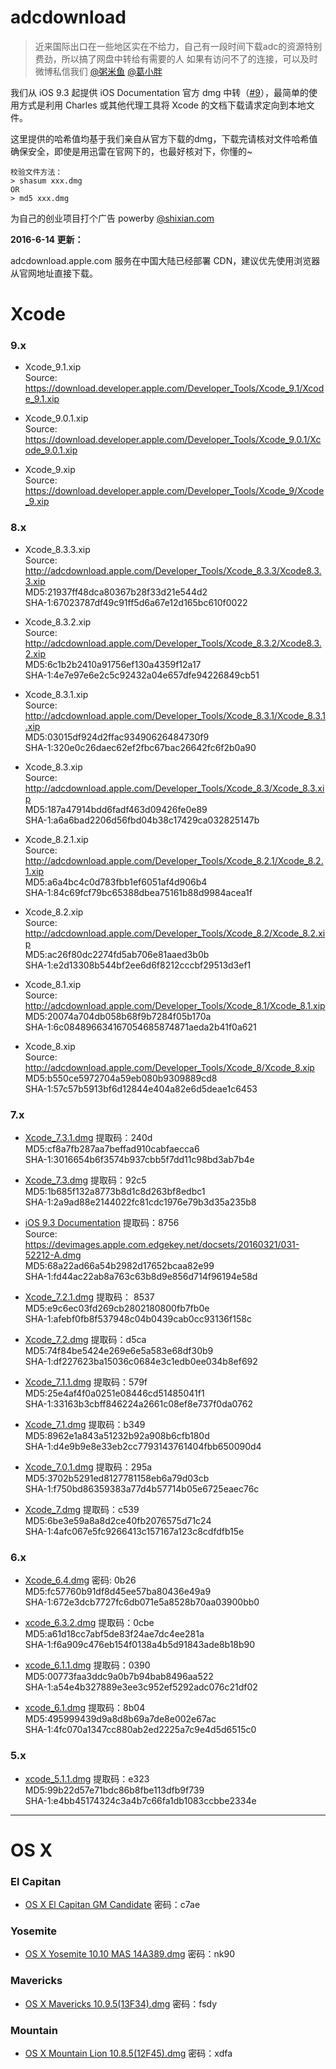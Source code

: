adcdownload
===========
>近来国际出口在一些地区实在不给力，自己有一段时间下载adc的资源特别费劲，所以搞了网盘中转给有需要的人
如果有访问不了的连接，可以及时微博私信我们 [@粥米鱼](http://weibo.com/bcker) [@葛小胖](http://weibo.com/1887872152)

我们从 iOS 9.3 起提供 iOS Documentation 官方 dmg 中转（[#9](https://github.com/iBcker/adcdownload/issues/9)），最简单的使用方式是利用 Charles 或其他代理工具将 Xcode 的文档下载请求定向到本地文件。

这里提供的哈希值均基于我们亲自从官方下载的dmg，下载完请核对文件哈希值确保安全，即使是用迅雷在官网下的，也最好核对下，你懂的~
    
    校验文件方法：
    > shasum xxx.dmg
    OR
    > md5 xxx.dmg
    


为自己的创业项目打个广告 powerby [@shixian.com](http://shixian.com?f=adcdownload)

**2016-6-14 更新：**

adcdownload.apple.com 服务在中国大陆已经部署 CDN，建议优先使用浏览器从官网地址直接下载。

Xcode
====

### 9.x

- Xcode_9.1.xip <br/>
  Source: https://download.developer.apple.com/Developer_Tools/Xcode_9.1/Xcode_9.1.xip <br/>
  
- Xcode_9.0.1.xip <br/>
  Source: https://download.developer.apple.com/Developer_Tools/Xcode_9.0.1/Xcode_9.0.1.xip <br/>

- Xcode_9.xip <br/>
  Source: https://download.developer.apple.com/Developer_Tools/Xcode_9/Xcode_9.xip <br/>
  
### 8.x

- Xcode_8.3.3.xip <br/>
  Source: http://adcdownload.apple.com/Developer_Tools/Xcode_8.3.3/Xcode8.3.3.xip <br/>
  MD5:21937ff48dca80367b28f33d21e544d2 <br/>
  SHA-1:67023787df49c91ff5d6a67e12d165bc610f0022
  
- Xcode_8.3.2.xip <br/>
  Source: http://adcdownload.apple.com/Developer_Tools/Xcode_8.3.2/Xcode8.3.2.xip <br/>
  MD5:6c1b2b2410a91756ef130a4359f12a17 <br/>
  SHA-1:4e7e97e6e2c5c92432a04e657dfe94226849cb51
  
- Xcode_8.3.1.xip <br/>
  Source: http://adcdownload.apple.com/Developer_Tools/Xcode_8.3.1/Xcode_8.3.1.xip <br/>
  MD5:03015df924d2ffac93490626484730f9 <br/>
  SHA-1:320e0c26daec62ef2fbc67bac26642fc6f2b0a90
  
- Xcode_8.3.xip <br/>
  Source: http://adcdownload.apple.com/Developer_Tools/Xcode_8.3/Xcode_8.3.xip <br/>
  MD5:187a47914bdd6fadf463d09426fe0e89 <br/>
  SHA-1:a6a6bad2206d56fbd04b38c17429ca032825147b

- Xcode_8.2.1.xip <br/>
  Source: http://adcdownload.apple.com/Developer_Tools/Xcode_8.2.1/Xcode_8.2.1.xip <br/>
  MD5:a6a4bc4c0d783fbb1ef6051af4d906b4 <br/>
  SHA-1:84c69fcf79bc65388dbea75161b88d9984acea1f

- Xcode_8.2.xip <br/>
  Source: http://adcdownload.apple.com/Developer_Tools/Xcode_8.2/Xcode_8.2.xip <br/>
  MD5:ac26f80dc2274fd5ab706e81aaed3b0b <br/>
  SHA-1:e2d13308b544bf2ee6d6f8212cccbf29513d3ef1

- Xcode_8.1.xip <br/>
  Source: http://adcdownload.apple.com/Developer_Tools/Xcode_8.1/Xcode_8.1.xip <br/>
  MD5:20074a704db058b68f9b7284f05b170a <br/>
  SHA-1:6c084896634167054685874871aeda2b41f0a621
  
- Xcode_8.xip <br/>
  Source: http://adcdownload.apple.com/Developer_Tools/Xcode_8/Xcode_8.xip <br/>
  MD5:b550ce5972704a59eb080b9309889cd8 <br/>
  SHA-1:57c57b5913bf6d12844e404a82e6d5deae1c6453
  

### 7.x


- [Xcode_7.3.1.dmg](https://yunpan.cn/cP5EkMb8GfszQ) 提取码：240d <br/>
  MD5:cf8a7fb287aa7beffad910cabfaecca6 <br/>
  SHA-1:3016654b6f3574b937cbb5f7dd11c98bd3ab7b4e

- [Xcode_7.3.dmg](https://yunpan.cn/cY48nVBwHc37b) 提取码：92c5 <br/>
  MD5:1b685f132a8773b8d1c8d263bf8edbc1 <br/>
  SHA-1:2a9ad88e2144022fc81cdc1976e79b3d35a235b8
  
- [iOS 9.3 Documentation](https://yunpan.cn/cqybPxdN5ZWig) 提取码：8756 <br/>
  Source: https://devimages.apple.com.edgekey.net/docsets/20160321/031-52212-A.dmg <br/>
  MD5:68a22ad66a54b2982d17652bcaa82e99 <br/>
  SHA-1:fd44ac22ab8a763c63b8d9e856d714f96194e58d

- [Xcode_7.2.1.dmg](https://yunpan.cn/cxzstpuTBq2Yq) 提取码： 8537 <br/>
  MD5:e9c6ec03fd269cb2802180800fb7fb0e <br/>
  SHA-1:afebf0fb8f537948c04b0439cab0cc93136f158c

- [Xcode_7.2.dmg](http://yunpan.cn/c3BDDzgNSeN2B) 提取码：d5ca <br/>
  MD5:74f84be5424e269e6e5a583e68df30b9 <br/>
  SHA-1:df227623ba15036c0684e3c1edb0ee034b8ef692

- [Xcode_7.1.1.dmg](http://yunpan.cn/cLFWaV5W4zLL7) 提取码：579f <br/>
  MD5:25e4af4f0a0251e08446cd51485041f1 <br/>
  SHA-1:33163b3cbff846224a2661c08ef8e737f0da0762

- [Xcode_7.1.dmg](http://yunpan.cn/cFBqSGQ99mkjP) 提取码：b349 <br/>
  MD5:8962e1a843a51232b92a908b6cfb180d <br/>
  SHA-1:d4e9b9e8e33eb2cc7793143761404fbb650090d4

- [Xcode_7.0.1.dmg](http://yunpan.cn/cH2tKSUJbSaya) 提取码：295a <br/>
  MD5:3702b5291ed8127781158eb6a79d03cb <br/>
  SHA-1:f750bd86359383a77d4b57714b05e6725eaec76c
 
- [Xcode_7.dmg](http://yunpan.cn/cHw4PYAUZZrGZ) 提取码：c539 <br/>
  MD5:6be3e59a8a8d2ce40fb2076575d71c24 <br/>
  SHA-1:4afc067e5fc9266413c157167a123c8cdfdfb15e

### 6.x

- [Xcode_6.4.dmg](http://yunpan.cn/cHw4F8gXebcA4) 密码: 0b26 <br/>
  MD5:fc57760b91df8d45ee57ba80436e49a9 <br/>
  SHA-1:672e3dcb7727fc6db071e5a8528b70aa03900bb0

- [xcode_6.3.2.dmg](http://yunpan.cn/cHQQNVvmqitGb) 提取码：0cbe <br/>
  MD5:a61d18cc7abf5de83f24ae7dc4ee281a <br/>
  SHA-1:f6a909c476eb154f0138a4b5d91843ade8b18b90
  
- [xcode_6.1.1.dmg](http://yunpan.cn/cHw4muZ3nbzHC) 提取码：0390 <br/>
  MD5:00773faa3ddc9a0b7b94bab8496aa522 <br/>
  SHA-1:a54e4b327889e3ee3c952ef5292adc076c21df02

- [xcode_6.1.dmg](http://yunpan.cn/cHw4cSXdTGYEn) 提取码：8b04 <br/>
  MD5:495999439d9a8d8b69a7de8e002e67ac <br/>
  SHA-1:4fc070a1347cc880ab2ed2225a7c9e4d5d6515c0

### 5.x

- [xcode_5.1.1.dmg](http://yunpan.cn/cHcMmuXkUms7K) 提取码：e323 <br/>
  MD5:99b22d57e71bdc86b8fbe113dfb9f739 <br/>
  SHA-1:e4bb45174324c3a4b7c66fa1db1083ccbbe2334e


- - - -
OS X
====

### El Capitan

- [OS X El Capitan GM Candidate](http://yunpan.cn/cHw48r8Lhi9nh) 密码：c7ae

### Yosemite

- [OS X Yosemite 10.10 MAS 14A389.dmg](http://pan.baidu.com/s/1i3y1paP) 密码：nk90

### Mavericks
- [OS X Mavericks 10.9.5(13F34).dmg](http://pan.baidu.com/s/1qWI5MhQ) 密码：fsdy

### Mountain

- [OS X Mountain Lion 10.8.5(12F45).dmg](http://pan.baidu.com/s/1o6zCWEA) 密码：xdfa


